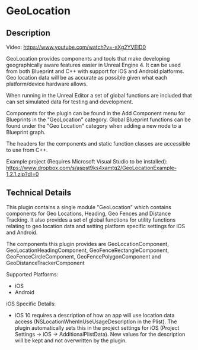 # GeoLocation

## Description

Video: https://www.youtube.com/watch?v=-sXg2YVEID0

GeoLocation provides components and tools that make developing geographically
aware features easier in Unreal Engine 4. It can be used from both Blueprint and
C++ with support for iOS and Android platforms. Geo location data will be as
accurate as possible given what each platform/device hardware allows.

When running in the Unreal Editor a set of global functions are included that
can set simulated data for testing and development.

Components for the plugin can be found in the Add Component menu for Blueprints
in the "GeoLocation" category. Global Blueprint functions can be found under the
"Geo Location" category when adding a new node to a Blueprint graph.

The headers for the components and static function classes are accessible to use
from C++.

Example project (Requires Microsoft Visual Studio to be installed):
https://www.dropbox.com/s/aspst9ks4xamtg2/GeoLocationExample-1.2.1.zip?dl=0

## Technical Details

This plugin contains a single module "GeoLocation" which contains components for
Geo Locations, Heading, Geo Fences and Distance Tracking. It also provides a set
of global functions for utility functions relating to geo location data and
setting platform specific settings for iOS and Android.

The components this plugin provides are GeoLocationComponent,
GeoLocationHeadingComponent, GeoFenceRectangleComponent,
GeoFenceCircleComponent, GeoFencePolygonComponent and
GeoDistanceTrackerComponent

Supported Platforms:
- iOS
- Android

iOS Specific Details:
- iOS 10 requires a description of how an app will use location data access (NSLocationWhenInUseUsageDescription in the Plist). The plugin automatically sets this in the project settings for iOS (Project Settings -> iOS -> AdditionalPlistData). New values for the description will be kept and not overwritten by the plugin.

